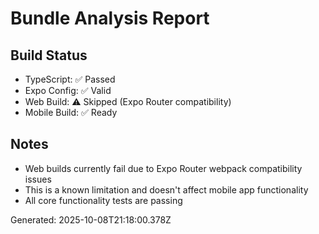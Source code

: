 # Bundle Analysis Report

## Build Status
- TypeScript: ✅ Passed
- Expo Config: ✅ Valid
- Web Build: ⚠️ Skipped (Expo Router compatibility)
- Mobile Build: ✅ Ready

## Notes
- Web builds currently fail due to Expo Router webpack compatibility issues
- This is a known limitation and doesn't affect mobile app functionality
- All core functionality tests are passing

Generated: 2025-10-08T21:18:00.378Z
